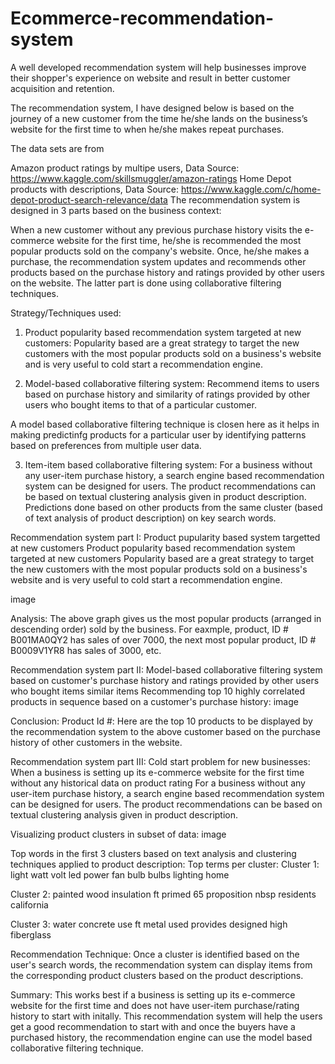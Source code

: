 # Ecommerce-recommendation-system

A well developed recommendation system will help businesses improve their shopper's experience on website and result in better customer acquisition and retention.

The recommendation system, I have designed below is based on the journey of a new customer from the time he/she lands on the business’s website for the first time to when he/she makes repeat purchases.

The data sets are from

Amazon product ratings by multipe users, Data Source: https://www.kaggle.com/skillsmuggler/amazon-ratings
Home Depot products with descriptions, Data Source: https://www.kaggle.com/c/home-depot-product-search-relevance/data
The recommendation system is designed in 3 parts based on the business context:

When a new customer without any previous purchase history visits the e-commerce website for the first time, he/she is recommended the most popular products sold on the company's website. Once, he/she makes a purchase, the recommendation system updates and recommends other products based on the purchase history and ratings provided by other users on the website. The latter part is done using collaborative filtering techniques.

Strategy/Techniques used:

1) Product popularity based recommendation system targeted at new customers:
Popularity based are a great strategy to target the new customers with the most popular products sold on a business's website and is very useful to cold start a recommendation engine.

2) Model-based collaborative filtering system:
Recommend items to users based on purchase history and similarity of ratings provided by other users who bought items to that of a particular customer.

A model based collaborative filtering technique is closen here as it helps in making predictinfg products for a particular user by identifying patterns based on preferences from multiple user data.

3) Item-item based collaborative filtering system:
For a business without any user-item purchase history, a search engine based recommendation system can be designed for users. The product recommendations can be based on textual clustering analysis given in product description. Predictions done based on other products from the same cluster (based of text analysis of product description) on key search words.

Recommendation system part I: Product pupularity based system targetted at new customers
Product popularity based recommendation system targeted at new customers
Popularity based are a great strategy to target the new customers with the most popular products sold on a business's website and is very useful to cold start a recommendation engine.

image

Analysis:
The above graph gives us the most popular products (arranged in descending order) sold by the business. For eaxmple, product, ID # B001MA0QY2 has sales of over 7000, the next most popular product, ID # B0009V1YR8 has sales of 3000, etc.

Recommendation system part II:
Model-based collaborative filtering system based on customer's purchase history and ratings provided by other users who bought items similar items
Recommending top 10 highly correlated products in sequence based on a customer's purchase history:
image

Conclusion:
Product Id #: Here are the top 10 products to be displayed by the recommendation system to the above customer based on the purchase history of other customers in the website.

Recommendation system part III:
Cold start problem for new businesses: When a business is setting up its e-commerce website for the first time without any historical data on product rating
For a business without any user-item purchase history, a search engine based recommendation system can be designed for users. The product recommendations can be based on textual clustering analysis given in product description.

Visualizing product clusters in subset of data:
image

Top words in the first 3 clusters based on text analysis and clustering techniques applied to product description:
Top terms per cluster:
Cluster 1:
light watt volt led power fan bulb bulbs lighting home

Cluster 2:
painted wood insulation ft primed 65 proposition nbsp residents california

Cluster 3:
water concrete use ft metal used provides designed high fiberglass

Recommendation Technique:
Once a cluster is identified based on the user's search words, the recommendation system can display items from the corresponding product clusters based on the product descriptions.

Summary:
This works best if a business is setting up its e-commerce website for the first time and does not have user-item purchase/rating history to start with initally. This recommendation system will help the users get a good recommendation to start with and once the buyers have a purchased history, the recommendation engine can use the model based collaborative filtering technique.

